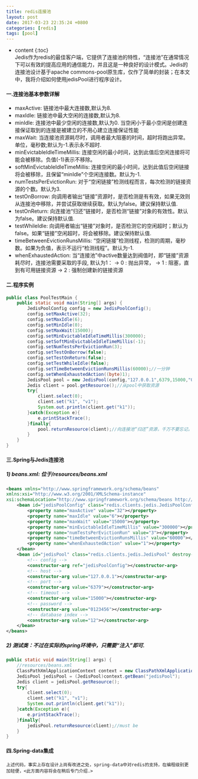 ```yaml
---
title: redis连接池
layout: post
date: 2017-03-23 22:35:24 +0800
categories: [redis]
tags: [pool]
---
```



* content
{:toc}                                                                                                          
Jedis作为redis的最佳客户端，它提供了连接池的特性，“连接池”在通常情况下可以有效的提高应用的通信能力，并且这是一种良好的设计模式。Jedis的连接池设计基于apache commons-pool原生库，仅作了简单的封装；在本文中，我将介绍如何使用jedisPool进行程序设计。
 
#### 一.连接池基本参数详解

- maxActive: 链接池中最大连接数,默认为8.
- maxIdle: 链接池中最大空闲的连接数,默认为8.
- minIdle: 连接池中最少空闲的连接数,默认为0. 当空闲小于最小空闲是创建连接保证取到的连接是被建立的不用心建立连接保证性能
- maxWait: 当连接池资源耗尽时，调用者最大阻塞的时间，超时将跑出异常。单位，毫秒数;默认为-1.表示永不超时.
- minEvictableIdleTimeMillis: 连接空闲的最小时间，达到此值后空闲连接将可能会被移除。负值(-1)表示不移除。
- softMinEvictableIdleTimeMillis: 连接空闲的最小时间，达到此值后空闲链接将会被移除，且保留“minIdle”个空闲连接数。默认为-1.
- numTestsPerEvictionRun: 对于“空闲链接”检测线程而言，每次检测的链接资源的个数。默认为3.
- testOnBorrow: 向调用者输出“链接”资源时，是否检测是有有效，如果无效则从连接池中移除，并尝试获取继续获取。默认为false。建议保持默认值.
- testOnReturn:  向连接池“归还”链接时，是否检测“链接”对象的有效性。默认为false。建议保持默认值.
- testWhileIdle:  向调用者输出“链接”对象时，是否检测它的空闲超时；默认为false。如果“链接”空闲超时，将会被移除。建议保持默认值.
- timeBetweenEvictionRunsMillis:  “空闲链接”检测线程，检测的周期，毫秒数。如果为负值，表示不运行“检测线程”。默认为-1.
- whenExhaustedAction: 当“连接池”中active数量达到阀值时，即“链接”资源耗尽时，连接池需要采取的手段, 默认为1：
 -> 0 : 抛出异常，
 -> 1 : 阻塞，直到有可用链接资源
 -> 2 : 强制创建新的链接资源

#### 二.程序实例

``` java
public class PoolTestMain {  
    public static void main(String[] args) {  
        JedisPoolConfig config = new JedisPoolConfig();  
        config.setMaxActive(32);  
        config.setMaxIdle(6);  
        config.setMinIdle(0);  
        config.setMaxWait(15000);  
        config.setMinEvictableIdleTimeMillis(300000);  
        config.setSoftMinEvictableIdleTimeMillis(-1);  
        config.setNumTestsPerEvictionRun(3);  
        config.setTestOnBorrow(false);  
        config.setTestOnReturn(false);  
        config.setTestWhileIdle(false);  
        config.setTimeBetweenEvictionRunsMillis(60000);//一分钟  
        config.setWhenExhaustedAction((byte)1);  
        JedisPool pool = new JedisPool(config,"127.0.0.1",6379,15000,"0123456",12);  
        Jedis client = pool.getResource();//从pool中获取资源  
        try{  
            client.select(0);  
            client.set("k1", "v1");  
            System.out.println(client.get("k1"));  
        }catch(Exception e){  
            e.printStackTrace();  
        }finally{  
            pool.returnResource(client);//向连接池“归还”资源，千万不要忘记。  
        }  
    }  
}  
```

#### 三.Spring与Jedis连接池

#####     1) beans.xml: 位于/resources/beans.xml

``` xml
<beans xmlns="http://www.springframework.org/schema/beans"   
xmlns:xsi="http://www.w3.org/2001/XMLSchema-instance"  
xsi:schemaLocation="http://www.springframework.org/schema/beans http://www.springframework.org/schema/beans/spring-beans.xsd" default-autowire="byName">  
    <bean id="jedisPoolConfig" class="redis.clients.jedis.JedisPoolConfig">  
        <property name="maxActive" value="32"></property>  
        <property name="maxIdle" value="6"></property>  
        <property name="maxWait" value="15000"></property>  
        <property name="minEvictableIdleTimeMillis" value="300000"></property>  
        <property name="numTestsPerEvictionRun" value="3"></property>  
        <property name="timeBetweenEvictionRunsMillis" value="60000"></property>  
        <property name="whenExhaustedAction" value="1"></property>  
    </bean>  
    <bean id="jedisPool" class="redis.clients.jedis.JedisPool" destroy-method="destroy">  
        <!-- config -->  
        <constructor-arg ref="jedisPoolConfig"></constructor-arg>  
        <!-- host -->  
        <constructor-arg value="127.0.0.1"></constructor-arg>  
        <!-- port -->  
        <constructor-arg value="6379"></constructor-arg>  
        <!-- timeout -->  
        <constructor-arg value="15000"></constructor-arg>  
        <!-- password -->  
        <constructor-arg value="0123456"></constructor-arg>  
        <!-- database index -->  
        <constructor-arg value="12"></constructor-arg>        
    </bean>  
</beans>  
```

 #####   2) 测试类：不过在实际的spring环境中，只需要“注入”即可.

``` java
public static void main(String[] args) {  
    //resources/beans.xml  
    ClassPathXmlApplicationContext context = new ClassPathXmlApplicationContext("classpath:beans.xml");  
    JedisPool jedisPool = (JedisPool)context.getBean("jedisPool");  
    Jedis client = jedisPool.getResource();  
    try{  
        client.select(0);  
        client.set("k1", "v1");  
        System.out.println(client.get("k1"));  
    }catch(Exception e){  
        e.printStackTrace();  
    }finally{  
        jedisPool.returnResource(client);//must be  
    }  
}  
```

#### 四.Spring-data集成

    上述代码，事实上存在设计上尚有改进之处，spring-data中对redis的支持，在编程级别更加轻便，<此方面内容将会在稍后专门介绍.>
